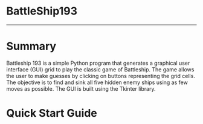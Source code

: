 # BattleShip193
---
# Summary
Battleship 193 is a simple Python program that generates a graphical user interface (GUI) grid to play the classic game of Battleship. The game allows the user to make guesses by clicking on buttons representing the grid cells. The objective is to find and sink all five hidden enemy ships using as few moves as possible. The GUI is built using the Tkinter library.

# Quick Start Guide
